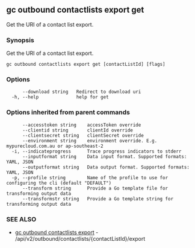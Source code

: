 ## gc outbound contactlists export get

Get the URI of a contact list export.

### Synopsis

Get the URI of a contact list export.

```
gc outbound contactlists export get [contactListId] [flags]
```

### Options

```
      --download string   Redirect to download uri
  -h, --help              help for get
```

### Options inherited from parent commands

```
      --accesstoken string    accessToken override
      --clientid string       clientId override
      --clientsecret string   clientSecret override
      --environment string    environment override. E.g. mypurecloud.com.au or ap-southeast-2
  -i, --indicateprogress      Trace progress indicators to stderr
      --inputformat string    Data input format. Supported formats: YAML, JSON
      --outputformat string   Data output format. Supported formats: YAML, JSON
  -p, --profile string        Name of the profile to use for configuring the cli (default "DEFAULT")
      --transform string      Provide a Go template file for transforming output data
      --transformstr string   Provide a Go template string for transforming output data
```

### SEE ALSO

* [gc outbound contactlists export](gc_outbound_contactlists_export.html)	 - /api/v2/outbound/contactlists/{contactListId}/export


